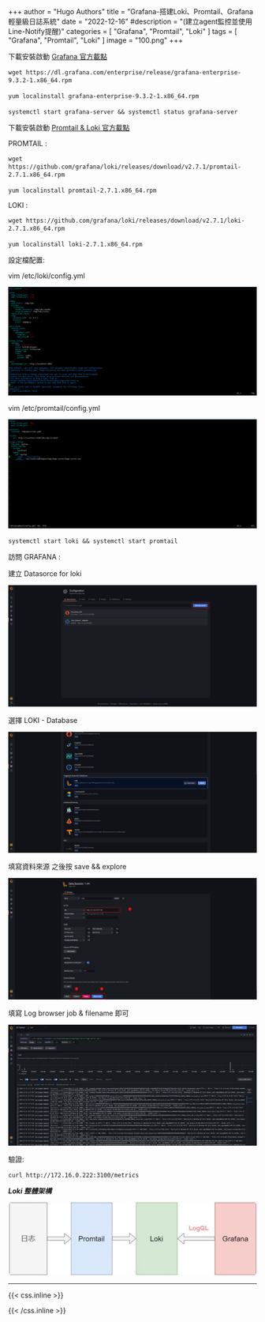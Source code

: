 +++
author = "Hugo Authors"
title = "Grafana-搭建Loki、Promtail、Grafana輕量級日誌系統"
date = "2022-12-16"
#description = "(建立agent監控並使用Line-Notify提醒)"
categories = [
    "Grafana",
    "Promtail",
    "Loki"
]
tags = [
    "Grafana",
    "Promtail",
    "Loki"
]
image = "100.png"
+++

下載安裝啟動 [Grafana 官方載點](https://grafana.com/grafana/download)

    wget https://dl.grafana.com/enterprise/release/grafana-enterprise-9.3.2-1.x86_64.rpm
    
    yum localinstall grafana-enterprise-9.3.2-1.x86_64.rpm
    
    systemctl start grafana-server && systemctl status grafana-server
    
下載安裝啟動 [Promtail & Loki 官方載點](https://grafana.com/docs/loki/latest/installation/local/)

   PROMTAIL :
   
    wget https://github.com/grafana/loki/releases/download/v2.7.1/promtail-2.7.1.x86_64.rpm
    
    yum localinstall promtail-2.7.1.x86_64.rpm
        
   LOKI :
    
    wget https://github.com/grafana/loki/releases/download/v2.7.1/loki-2.7.1.x86_64.rpm
        
    yum localinstall loki-2.7.1.x86_64.rpm
    
   設定檔配置: 
   
   vim /etc/loki/config.yml
   
   ![](00006.png)
   
   vim /etc/promtail/config.yml
   
   ![](00007.png)
   
    systemctl start loki && systemctl start promtail
    
   訪問 GRAFANA :
   
   建立 Datasorce for loki
   
   ![](00001.png)
   
   選擇 LOKI - Database
   
   ![](00002.png)
   
   填寫資料來源 之後按 save && explore
   
   ![](00003.png)
   
   填寫 Log browser job & filename 即可
   
   ![](00004.png)
   
   驗證:
   
    curl http://172.16.0.222:3100/metrics
   
   
   ***Loki 整體架構***
   
   ![](00005.png)
   
   
    


   
   
***

{{< css.inline >}}
<style>
.emojify {
	font-family: Apple Color Emoji, Segoe UI Emoji, NotoColorEmoji, Segoe UI Symbol, Android Emoji, EmojiSymbols;
	font-size: 2rem;
	vertical-align: middle;
}
@media screen and (max-width:650px) {
  .nowrap {
    display: block;
    margin: 25px 0;
  }
}
</style>
{{< /css.inline >}}
